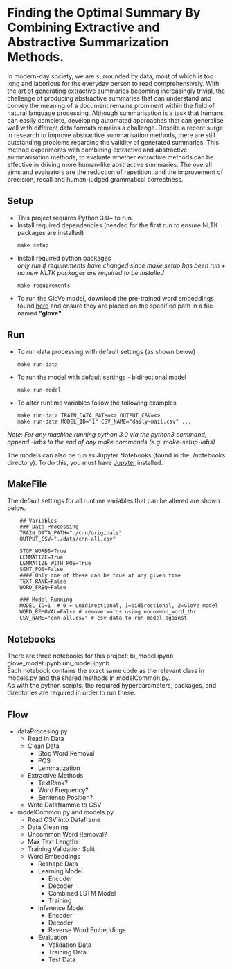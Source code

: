 # Finding the Optimal Summary By Combining Extractive and Abstractive Summarization Methods.

In modern-day society, we are surrounded by data, most of which is too long and laborious for the everyday person to read comprehensively. With the art of generating extractive summaries becoming increasingly trivial, the challenge of producing abstractive summaries that can understand and convey the meaning of a document remains prominent within the field of natural language processing. Although summarisation is a task that humans can easily complete, developing automated approaches that can generalise well with different data formats remains a challenge. Despite a recent surge in research to improve abstractive summarisation methods, there are still outstanding problems regarding the validity of generated summaries. This method experiments with combining extractive and abstractive summarisation methods, to evaluate whether extractive methods can be effective in driving more human-like abstractive summaries. The overall aims and evaluators are the reduction of repetition, and the improvement of precision, recall and human-judged grammatical correctness.

## Setup
- This project requires Python 3.0+ to run.
- Install required dependencies (needed for the first run to ensure NLTK packages are installed)
    ```
    make setup 
    ```
- Install required python packages 
    </br> *only run if requirements have changed since make setup has been run  + no new NLTK packages are required to be installed*
    ```
    make requirements
    ```
- To run the GloVe model, download the pre-trained word embeddings found [here](https://nlp.stanford.edu/projects/glove/) and ensure they are placed on the specified path in a file named **"glove"**.

## Run
- To run data processing with default settings (as shown below)
    ```
    make run-data
    ```
- To run the model with default settings - bidirectional model
    ```
    make run-model
    ```
- To alter runtime variables follow the following examples
    ```
    make run-data TRAIN_DATA_PATH=<> OUTPUT_CSV=<> ...
    make run-data MODEL_ID="1" CSV_NAME="daily-mail.csv" ...
    ```

*Note: For any machine running python 3.0 via the python3 command, append -labs to the end of any make commands (e.g. make-setup-labs)*

The models can also be run as Jupyter Notebooks (found in the ./notebooks directory). To do this, you must have [Jupyter](https://jupyter.org/) installed.

## MakeFile
The default settings for all runtime variables that can be altered are shown below.
```
    ## Variables
    ### Data Processing
    TRAIN_DATA_PATH="./cnn/originals"
    OUTPUT_CSV="./data/cnn-all.csv"

    STOP_WORDS=True
    LEMMATIZE=True
    LEMMATIZE_WITH_POS=True
    SENT_POS=False
    #### Only one of these can be true at any given time
    TEXT_RANK=False
    WORD_FREQ=False

    ### Model Running
    MODEL_ID=1  # 0 = unidirectional, 1=bidirectional, 2=GloVe model
    WORD_REMOVAL=False # remove words using uncommon_word_thr
    CSV_NAME="cnn-all.csv" # csv data to run model against
```
## Notebooks
There are three notebooks for this project: bi_model.ipynb  glove_model.ipynb  uni_model.ipynb. <br>
Each notebook contains the exact same code as the relevant class in models.py and the shared methods in modelCommon.py. <br>
As with the python scripts, the required hyperparameters, packages, and directories are required in order to run these.

## Flow
- dataProcesing.py
    - Read in Data
    - Clean Data
        - Stop Word Removal
        - POS
        - Lemmatization
    - Extractive Methods
      - TextRank?
      - Word Frequency?
      - Sentence Position?
  - Write Dataframme to CSV
- modelCommon.py and models.py
  - Read CSV into Dataframe
  - Data Cleaning
  - Uncommon Word Removal?
  - Max Text Lengths
  - Training Validation Split
  - Word Embeddings  
    - Reshape Data  
    - Learning Model
      - Encoder
      - Decoder
      - Combined LSTM Model
      - Training
    - Inference Model
      - Encoder
      - Decoder
      - Reverse Word Embeddings
    - Evaluation
      - Validation Data
      - Training Data
      - Test Data
